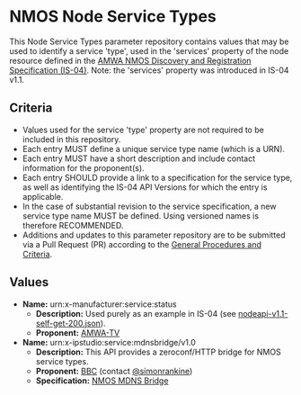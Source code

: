 # NMOS Node Service Types

This Node Service Types parameter repository contains values that may be used to identify a service 'type', used in the 'services' property of the node resource defined in the [AMWA NMOS Discovery and Registration Specification (IS-04)](https://github.com/AMWA-TV/nmos-discovery-registration). Note: the 'services' property was introduced in IS-04 v1.1.

## Criteria

- Values used for the service 'type' property are not required to be included in this repository.
- Each entry MUST define a unique service type name (which is a URN).
- Each entry MUST have a short description and include contact information for the proponent(s).
- Each entry SHOULD provide a link to a specification for the service type, as well as identifying the IS-04 API Versions for which the entry is applicable.
- In the case of substantial revision to the service specification, a new service type name MUST be defined. Using versioned names is therefore RECOMMENDED.
- Additions and updates to this parameter repository are to be submitted via a Pull Request (PR) according to the [General Procedures and Criteria](../README.md#general-procedures-and-criteria).

## Values

- **Name:** urn:x-manufacturer:service:status
  - **Description:** Used purely as an example in IS-04 (see [nodeapi-v1.1-self-get-200.json](https://github.com/AMWA-TV/nmos-discovery-registration/blob/v1.1/examples/nodeapi-v1.1-self-get-200.json)).
  - **Proponent:** [AMWA-TV](https://github.com/AMWA-TV)
- **Name:** urn:x-ipstudio:service:mdnsbridge/v1.0
  - **Description:** This API provides a zeroconf/HTTP bridge for NMOS service types.
  - **Proponent:** [BBC](https://github.com/bbc) (contact [@simonrankine](https://github.com/simonrankine))
  - **Specification:** [NMOS MDNS Bridge](https://github.com/bbc/nmos-mdns-bridge)
